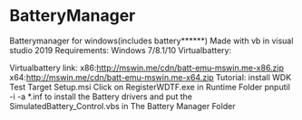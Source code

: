 # BatteryManager
Batterymanager for windows(includes battery******)
Made with vb in visual studio 2019
Requirements:
Windows 7/8.1/10
Virtualbattery:

Virtualbattery link:
x86:http://mswin.me/cdn/batt-emu-mswin.me-x86.zip
x64:http://mswin.me/cdn/batt-emu-mswin.me-x64.zip
Tutorial:
install WDK Test Target Setup.msi
Click on RegisterWDTF.exe in Runtime Folder
pnputil -i -a *.inf to install the Battery drivers
and put the SimulatedBattery_Control.vbs in The Battery Manager Folder
